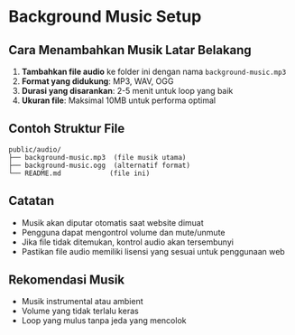 # Background Music Setup

## Cara Menambahkan Musik Latar Belakang

1. **Tambahkan file audio** ke folder ini dengan nama `background-music.mp3`
2. **Format yang didukung**: MP3, WAV, OGG
3. **Durasi yang disarankan**: 2-5 menit untuk loop yang baik
4. **Ukuran file**: Maksimal 10MB untuk performa optimal

## Contoh Struktur File
```
public/audio/
├── background-music.mp3  (file musik utama)
├── background-music.ogg  (alternatif format)
└── README.md            (file ini)
```

## Catatan
- Musik akan diputar otomatis saat website dimuat
- Pengguna dapat mengontrol volume dan mute/unmute
- Jika file tidak ditemukan, kontrol audio akan tersembunyi
- Pastikan file audio memiliki lisensi yang sesuai untuk penggunaan web

## Rekomendasi Musik
- Musik instrumental atau ambient
- Volume yang tidak terlalu keras
- Loop yang mulus tanpa jeda yang mencolok